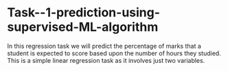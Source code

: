# Task--1-prediction-using-supervised-ML-algorithm
In this regression task we will predict the percentage of marks that a student is expected to score based upon the number of hours they studied. This is a simple linear regression task as it involves just two variables.

